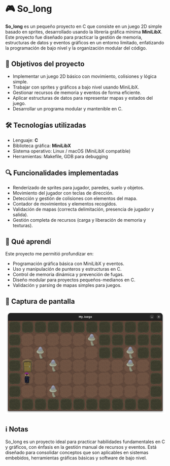 # 🎮 So_long

**So_long** es un pequeño proyecto en C que consiste en un juego 2D simple basado en sprites, desarrollado usando la librería gráfica mínima **MiniLibX**. Este proyecto fue diseñado para practicar la gestión de memoria, estructuras de datos y eventos gráficos en un entorno limitado, enfatizando la programación de bajo nivel y la organización modular del código.

## 🧱 Objetivos del proyecto

- Implementar un juego 2D básico con movimiento, colisiones y lógica simple.
- Trabajar con sprites y gráficos a bajo nivel usando MiniLibX.
- Gestionar recursos de memoria y eventos de forma eficiente.
- Aplicar estructuras de datos para representar mapas y estados del juego.
- Desarrollar un programa modular y mantenible en C.

## 🛠️ Tecnologías utilizadas

- Lenguaje: **C**
- Biblioteca gráfica: **MiniLibX**
- Sistema operativo: Linux / macOS (MiniLibX compatible)
- Herramientas: Makefile, GDB para debugging

## 🔍 Funcionalidades implementadas

- Renderizado de sprites para jugador, paredes, suelo y objetos.
- Movimiento del jugador con teclas de dirección.
- Detección y gestión de colisiones con elementos del mapa.
- Contador de movimientos y elementos recogidos.
- Validación de mapas (correcta delimitación, presencia de jugador y salida).
- Gestión completa de recursos (carga y liberación de memoria y texturas).

## 🧠 Qué aprendí

Este proyecto me permitió profundizar en:

- Programación gráfica básica con MiniLibX y eventos.
- Uso y manipulación de punteros y estructuras en C.
- Control de memoria dinámica y prevención de fugas.
- Diseño modular para proyectos pequeños-medianos en C.
- Validación y parsing de mapas simples para juegos.

## 📸 Captura de pantalla

![So_long screenshot](https://github.com/Fefeco/so_long/blob/master/so_long.png)

## ℹ️ Notas

So_long es un proyecto ideal para practicar habilidades fundamentales en C y gráficos, con énfasis en la gestión manual de recursos y eventos. Está diseñado para consolidar conceptos que son aplicables en sistemas embebidos, herramientas gráficas básicas y software de bajo nivel.
